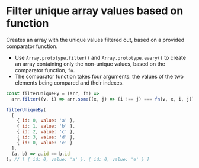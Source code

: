 # Filter unique array values based on function

Creates an array with the unique values filtered out, based on a provided comparator function.

* Use `Array.prototype.filter()` and `Array.prototype.every()` to create an array containing only the non-unique values, based on the comparator function, `fn`.
* The comparator function takes four arguments: the values of the two elements being compared and their indexes.

```js
const filterUniqueBy = (arr, fn) =>
  arr.filter((v, i) => arr.some((x, j) => (i !== j) === fn(v, x, i, j)));
```

```js
filterUniqueBy(
  [
    { id: 0, value: 'a' },
    { id: 1, value: 'b' },
    { id: 2, value: 'c' },
    { id: 3, value: 'd' },
    { id: 0, value: 'e' }
  ],
  (a, b) => a.id == b.id
); // [ { id: 0, value: 'a' }, { id: 0, value: 'e' } ]
```
